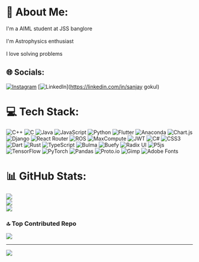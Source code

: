 # 💫 About Me:
I'm a AIML student at JSS banglore <br> <br>I'm Astrophysics enthusiast<br><br>I love solving problems 


## 🌐 Socials:
[![Instagram](https://img.shields.io/badge/Instagram-%23E4405F.svg?logo=Instagram&logoColor=white)](https://instagram.com/m_eusele.ss) [![LinkedIn](https://img.shields.io/badge/LinkedIn-%230077B5.svg?logo=linkedin&logoColor=white)](https://linkedin.com/in/sanjay gokul) 

# 💻 Tech Stack:
![C++](https://img.shields.io/badge/c++-%2300599C.svg?style=plastic&logo=c%2B%2B&logoColor=white) ![C](https://img.shields.io/badge/c-%2300599C.svg?style=plastic&logo=c&logoColor=white) ![Java](https://img.shields.io/badge/java-%23ED8B00.svg?style=plastic&logo=openjdk&logoColor=white) ![JavaScript](https://img.shields.io/badge/javascript-%23323330.svg?style=plastic&logo=javascript&logoColor=%23F7DF1E) ![Python](https://img.shields.io/badge/python-3670A0?style=plastic&logo=python&logoColor=ffdd54) ![Flutter](https://img.shields.io/badge/Flutter-%2302569B.svg?style=plastic&logo=Flutter&logoColor=white) ![Anaconda](https://img.shields.io/badge/Anaconda-%2344A833.svg?style=plastic&logo=anaconda&logoColor=white) ![Chart.js](https://img.shields.io/badge/chart.js-F5788D.svg?style=plastic&logo=chart.js&logoColor=white) ![Django](https://img.shields.io/badge/django-%23092E20.svg?style=plastic&logo=django&logoColor=white) ![React Router](https://img.shields.io/badge/React_Router-CA4245?style=plastic&logo=react-router&logoColor=white) ![ROS](https://img.shields.io/badge/ros-%230A0FF9.svg?style=plastic&logo=ros&logoColor=white) ![MaxCompute](https://img.shields.io/badge/MaxCompute-%23FF6701?style=plastic&logo=alibabacloud&logoColor=white) ![JWT](https://img.shields.io/badge/JWT-black?style=plastic&logo=JSON%20web%20tokens) ![C#](https://img.shields.io/badge/c%23-%23239120.svg?style=plastic&logo=csharp&logoColor=white) ![CSS3](https://img.shields.io/badge/css3-%231572B6.svg?style=plastic&logo=css3&logoColor=white) ![Dart](https://img.shields.io/badge/dart-%230175C2.svg?style=plastic&logo=dart&logoColor=white) ![Rust](https://img.shields.io/badge/rust-%23000000.svg?style=plastic&logo=rust&logoColor=white) ![TypeScript](https://img.shields.io/badge/typescript-%23007ACC.svg?style=plastic&logo=typescript&logoColor=white) ![Bulma](https://img.shields.io/badge/bulma-00D0B1?style=plastic&logo=bulma&logoColor=white) ![Buefy](https://img.shields.io/badge/Buefy-7957D5?style=plastic&logo=buefy&logoColor=48289E) ![Radix UI](https://img.shields.io/badge/radix%20ui-161618.svg?style=plastic&logo=radix-ui&logoColor=white) ![P5js](https://img.shields.io/badge/p5.js-ED225D?style=plastic&logo=p5.js&logoColor=FFFFFF) ![TensorFlow](https://img.shields.io/badge/TensorFlow-%23FF6F00.svg?style=plastic&logo=TensorFlow&logoColor=white) ![PyTorch](https://img.shields.io/badge/PyTorch-%23EE4C2C.svg?style=plastic&logo=PyTorch&logoColor=white) ![Pandas](https://img.shields.io/badge/pandas-%23150458.svg?style=plastic&logo=pandas&logoColor=white) ![Proto.io](https://img.shields.io/badge/Proto.io-161637?style=plastic&logo=proto.io&logoColor=00e5ff) ![Gimp](https://img.shields.io/badge/Gimp-657D8B?style=plastic&logo=gimp&logoColor=FFFFFF) ![Adobe Fonts](https://img.shields.io/badge/Adobe%20Fonts-000B1D.svg?style=plastic&logo=Adobe%20Fonts&logoColor=white)
# 📊 GitHub Stats:
![](https://github-readme-stats.vercel.app/api?username=sanjaygokul-ikify&theme=dark&hide_border=true&include_all_commits=true&count_private=true)<br/>
![](https://github-readme-streak-stats.herokuapp.com/?user=sanjaygokul-ikify&theme=dark&hide_border=true)<br/>
![](https://github-readme-stats.vercel.app/api/top-langs/?username=sanjaygokul-ikify&theme=dark&hide_border=true&include_all_commits=true&count_private=true&layout=compact)

### 🔝 Top Contributed Repo
![](https://github-contributor-stats.vercel.app/api?username=sanjaygokul-ikify&limit=5&theme=dark&combine_all_yearly_contributions=true)

---
[![](https://visitcount.itsvg.in/api?id=sanjaygokul-ikify&icon=5&color=6)](https://visitcount.itsvg.in)
